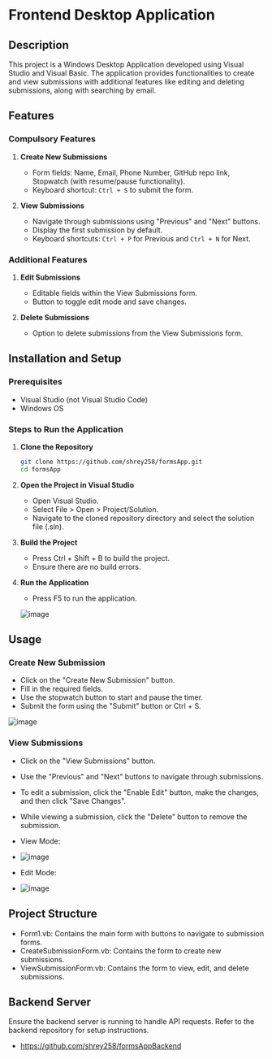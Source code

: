 # Frontend Desktop Application

## Description

This project is a Windows Desktop Application developed using Visual Studio and Visual Basic. The application provides functionalities to create and view submissions with additional features like editing and deleting submissions, along with searching by email.

## Features

### Compulsory Features
1. **Create New Submissions**
   - Form fields: Name, Email, Phone Number, GitHub repo link, Stopwatch (with resume/pause functionality).
   - Keyboard shortcut: `Ctrl + S` to submit the form.

2. **View Submissions**
   - Navigate through submissions using "Previous" and "Next" buttons.
   - Display the first submission by default.
   - Keyboard shortcuts: `Ctrl + P` for Previous and `Ctrl + N` for Next.

### Additional Features
1. **Edit Submissions**
   - Editable fields within the View Submissions form.
   - Button to toggle edit mode and save changes.

2. **Delete Submissions**
   - Option to delete submissions from the View Submissions form.

## Installation and Setup

### Prerequisites

- Visual Studio (not Visual Studio Code)
- Windows OS

### Steps to Run the Application

1. **Clone the Repository**
   ```sh
   git clone https://github.com/shrey258/formsApp.git
   cd formsApp

2. **Open the Project in Visual Studio**
    - Open Visual Studio.
    - Select File > Open > Project/Solution.
    - Navigate to the cloned repository directory and select the solution file (.sln).

3. **Build the Project**
    - Press Ctrl + Shift + B to build the project.
    - Ensure there are no build errors.

4. **Run the Application**
    - Press F5 to run the application.

    ![image](https://github.com/shrey258/formsApp/assets/91644557/3b857d9a-bbec-40f8-95e4-98952c885b92)

## Usage

### Create New Submission
  - Click on the "Create New Submission" button.
  - Fill in the required fields.
  - Use the stopwatch button to start and pause the timer.
  - Submit the form using the "Submit" button or Ctrl + S.
    
  ![image](https://github.com/shrey258/formsApp/assets/91644557/e2b1e2cc-2ce8-41c5-95fe-ede2e1bdb936)

### View Submissions
  - Click on the "View Submissions" button.
  - Use the "Previous" and "Next" buttons to navigate through submissions.
  - To edit a submission, click the "Enable Edit" button, make the changes, and then click "Save Changes".
  - While viewing a submission, click the "Delete" button to remove the submission.

  - View Mode:
  - ![image](https://github.com/shrey258/formsApp/assets/91644557/524c3435-8ba2-4752-8092-b6c9287f42b2)

  - Edit Mode:
  - ![image](https://github.com/shrey258/formsApp/assets/91644557/6e3601fc-2765-40ae-9c0d-d73b3f3c98b3)

## Project Structure
  - Form1.vb: Contains the main form with buttons to navigate to submission forms.
  - CreateSubmissionForm.vb: Contains the form to create new submissions.
  - ViewSubmissionForm.vb: Contains the form to view, edit, and delete submissions.

## Backend Server
  Ensure the backend server is running to handle API requests. Refer to the backend repository for setup instructions.
  - https://github.com/shrey258/formsAppBackend






